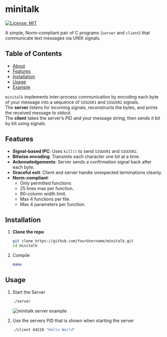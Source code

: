 # minitalk

[![License: MIT](https://img.shields.io/badge/License-MIT-yellow.svg)](LICENSE)

A simple, Norm-compliant pair of C programs (`server` and `client`) that communicate text messages via UNIX signals.

## Table of Contents

- [About](#about)  
- [Features](#features)  
- [Installation](#installation)  
- [Usage](#usage)  
- [Example](#example)  

`minitalk` implements inter-process communication by encoding each byte of your message into a sequence of `SIGUSR1` and `SIGUSR2` signals.  
The **server** listens for incoming signals, reconstructs the bytes, and prints the received message to stdout.  
The **client** takes the server’s PID and your message string, then sends it bit by bit using signals.

## Features
- **Signal-based IPC**: Uses `kill()` to send `SIGUSR1` and `SIGUSR2`.  
- **Bitwise encoding**: Transmits each character one bit at a time. 
- **Acknowledgements**: Server sends a confirmation signal back after each byte.  
- **Graceful exit**: Client and server handle unexpected terminations cleanly.  
- **Norm-compliant**:  
  - Only permitted functions
  - 25 lines max per function.  
  - 80-column width limit.  
  - Max 4 functions per file.  
  - Max 4 parameters per function.  

## Installation

1. **Clone the repo**
   ```bash
   git clone https://github.com/YourUsername/minitalk.git
   cd minitalk
   ```
2. Compile
   ```bash
   make
   ```

## Usage

1. Start the Server
   ```bash
   ./server
   ```
   ![minitalk server example](image/server.png)

2. Use the servers PID that is shown when starting the server
   ```bash
   ./client 64210 "Hello World"
   ```

